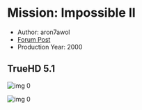 # Mission: Impossible II

* Author: aron7awol
* [Forum Post](https://www.avsforum.com/threads/bass-eq-for-filtered-movies.2995212/post-57322704)
* Production Year: 2000

## TrueHD 5.1

![img 0](https://i.imgur.com/v6haT7P.jpg)

![img 0](https://i.imgur.com/WarFfLt.png)

